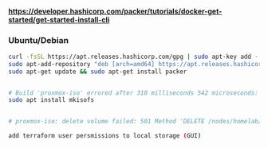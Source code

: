 #### https://developer.hashicorp.com/packer/tutorials/docker-get-started/get-started-install-cli

### Ubuntu/Debian

```bash
curl -fsSL https://apt.releases.hashicorp.com/gpg | sudo apt-key add -
sudo apt-add-repository "deb [arch=amd64] https://apt.releases.hashicorp.com $(lsb_release -cs) main"
sudo apt-get update && sudo apt-get install packer


# Build 'proxmox-iso' errored after 310 milliseconds 542 microseconds: could not find a supported CD ISO creation command (the supported commands are: xorriso, mkisofs, hdiutil, oscdimg)
sudo apt install mkisofs


# proxmox-iso: delete volume failed: 501 Method 'DELETE /nodes/homelab/storage/local/content/' not implemented

add terraform user persmissions to local storage (GUI)

```
